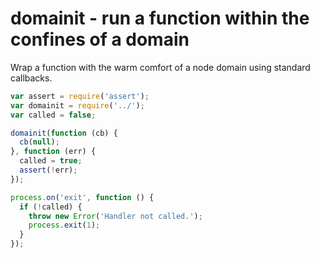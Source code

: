 # domainit - run a function within the confines of a domain

Wrap a function with the warm comfort of a node domain using standard callbacks.

```javascript
var assert = require('assert');
var domainit = require('../');
var called = false;

domainit(function (cb) {
  cb(null);
}, function (err) {
  called = true;
  assert(!err);
});

process.on('exit', function () {
  if (!called) {
	throw new Error('Handler not called.');
	process.exit(1);
  }
});
```
